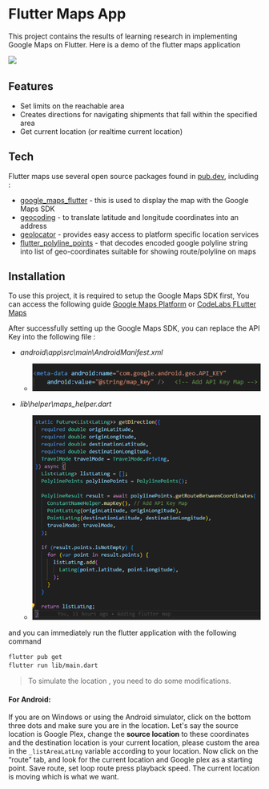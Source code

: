 # Flutter Maps App

This project contains the results of learning research in implementing Google Maps on Flutter.
Here is a demo of the flutter maps application

![](https://github.com/msyamsularif/flutter-map/blob/main/assets/doc/Doc%20Flutter%20Map.gif)

## Features

- Set limits on the reachable area
- Creates directions for navigating shipments that fall within the specified area
- Get current location (or realtime current location)

## Tech

Flutter maps use several open source packages found in [pub.dev](https://pub.dev/), including :

- [google_maps_flutter](https://pub.dev/packages/google_maps_flutter) - this is used to display the map with the Google Maps SDK
- [geocoding](https://pub.dev/packages/geocoding) - to translate latitude and longitude coordinates into an address 
- [geolocator](https://pub.dev/packages/geolocator) - provides easy access to platform specific location services
- [flutter_polyline_points](https://pub.dev/packages/flutter_polyline_points) - that decodes encoded google polyline string into list of geo-coordinates suitable for showing route/polyline on maps

## Installation

To use this project, it is required to setup the Google Maps SDK first, You can access the following guide [Google Maps Platform](https://developers.google.com/maps/gmp-get-started?hl=id) or [CodeLabs FLutter Maps](https://codelabs.developers.google.com/codelabs/google-maps-in-flutter?hl=id#0)

After successfully setting up the Google Maps SDK, you can replace the API Key into the following file :
- _android\app\src\main\AndroidManifest.xml_
    - ![](https://github.com/msyamsularif/flutter-map/blob/main/assets/doc/AndroidManifest.png)

- _lib\helper\maps_helper.dart_
    - ![](https://github.com/msyamsularif/flutter-map/blob/main/assets/doc/maps_helper.png)

and you can immediately run the flutter application with the following command
```sh
flutter pub get
flutter run lib/main.dart
```

>To simulate the location , you need to do some modifications.

#### For Android:
If you are on Windows or using the Android simulator, click on the bottom three dots and make sure you are in the location. Let's say the source location is Google Plex, change the **source location** to these coordinates and the destination location is your current location, please custom the area in the `_listAreaLatLng` variable according to your location. Now click on the “route” tab, and look for the current location and Google plex as a starting point. Save route, set loop route press playback speed. The current location is moving which is what we want.
